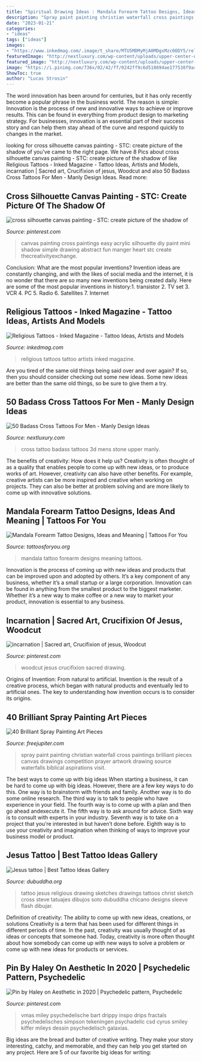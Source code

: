 ```yaml
---
title: "Spiritual Drawing Ideas : Mandala Forearm Tattoo Designs, Ideas And Meaning"
description: "Spray paint painting christian waterfall cross paintings brilliant pieces canvas drawings competition prayer artwork drawing source waterfalls biblical aspirations visit"
date: "2023-01-21"
categories:
- "ideas"
tags: ["ideas"]
images:
- "https://www.inkedmag.com/.image/t_share/MTU5MDMyMjA0MDgxMzc0ODY5/religious_feature.jpg"
featuredImage: "http://nextluxury.com/wp-content/uploads/upper-center-of-back-mens-stone-3d-badass-cross-tattoo.jpg"
featured_image: "http://nextluxury.com/wp-content/uploads/upper-center-of-back-mens-stone-3d-badass-cross-tattoo.jpg"
image: "https://i.pinimg.com/736x/02/42/ff/0242ff9c6d518694ae177538f9a4f4bf--clutter.jpg"
ShowToc: true
author: "Lucas Strosin"
---
```



The word innovation has been around for centuries, but it has only recently become a popular phrase in the business world. The reason is simple: Innovation is the process of new and innovative ways to achieve or improve results. This can be found in everything from product design to marketing strategy. For businesses, innovation is an essential part of their success story and can help them stay ahead of the curve and respond quickly to changes in the market.

	

		
looking for cross silhouette canvas painting - STC: create picture of the shadow of you've came to the right page. We have 8 Pics about cross silhouette canvas painting - STC: create picture of the shadow of like Religious Tattoos - Inked Magazine - Tattoo Ideas, Artists and Models, incarnation | Sacred art, Crucifixion of jesus, Woodcut and also 50 Badass Cross Tattoos For Men - Manly Design Ideas. Read more:
		
    
## Cross Silhouette Canvas Painting - STC: Create Picture Of The Shadow Of

<img loading=lazy src="https://i.pinimg.com/originals/07/c0/5f/07c05f69ec957f5f33bb0315a9d5f9c7.jpg" onerror="this.onerror=null;this.src='https://tse2.mm.bing.net/th?id=OIP.3NldY7co5hKRIOpu7ldW9QHaJ4&amp;pid=15.1';" alt="cross silhouette canvas painting - STC: create picture of the shadow of">

_Source: pinterest.com_

>canvas painting cross paintings easy acrylic silhouette diy paint mini shadow simple drawing abstract fun manger heart stc create thecreativityexchange. 

	

Conclusion: What are the most popular inventions?
Invention ideas are constantly changing, and with the likes of social media and the internet, it is no wonder that there are so many new inventions being created daily. Here are some of the most popular inventions in history:1. transistor 2. TV set 3. VCR 4. PC 5. Radio 6. Satellites 7. Internet 
    
## Religious Tattoos - Inked Magazine - Tattoo Ideas, Artists And Models

<img loading=lazy src="https://www.inkedmag.com/.image/t_share/MTU5MDMyMjA0MDgxMzc0ODY5/religious_feature.jpg" onerror="this.onerror=null;this.src='https://tse2.mm.bing.net/th?id=OIP.UIU-fl_21VLChjHNQu2TRAHaHa&amp;pid=15.1';" alt="Religious Tattoos - Inked Magazine - Tattoo Ideas, Artists and Models">

_Source: inkedmag.com_

>religious tattoos tattoo artists inked magazine. 

	

Are you tired of the same old things being said over and over again? If so, then you should consider checking out some new ideas. Some new ideas are better than the same old things, so be sure to give them a try.

    
## 50 Badass Cross Tattoos For Men - Manly Design Ideas

<img loading=lazy src="http://nextluxury.com/wp-content/uploads/upper-center-of-back-mens-stone-3d-badass-cross-tattoo.jpg" onerror="this.onerror=null;this.src='https://tse4.mm.bing.net/th?id=OIP.CvV6kVzUUEBfi34ma2RHWwHaHa&amp;pid=15.1';" alt="50 Badass Cross Tattoos For Men - Manly Design Ideas">

_Source: nextluxury.com_

>cross tattoo badass tattoos 3d mens stone upper manly. 

	

The benefits of creativity: How does it help us?
Creativity is often thought of as a quality that enables people to come up with new ideas, or to produce works of art. However, creativity can also have other benefits. For example, creative artists can be more inspired and creative when working on projects. They can also be better at problem solving and are more likely to come up with innovative solutions.

    
## Mandala Forearm Tattoo Designs, Ideas And Meaning | Tattoos For You

<img loading=lazy src="http://www.tattoosforyou.org/wp-content/uploads/2017/06/Mandala-Forearm-Tattoo-Pictures.jpg" onerror="this.onerror=null;this.src='https://tse2.mm.bing.net/th?id=OIP.fuUwe_Mf8w9uW-wAtMPQzwHaHa&amp;pid=15.1';" alt="Mandala Forearm Tattoo Designs, Ideas and Meaning | Tattoos For You">

_Source: tattoosforyou.org_

>mandala tattoo forearm designs meaning tattoos. 

	

Innovation is the process of coming up with new ideas and products that can be improved upon and adopted by others. It’s a key component of any business, whether it’s a small startup or a large corporation. Innovation can be found in anything from the smallest product to the biggest marketer. Whether it’s a new way to make coffee or a new way to market your product, innovation is essential to any business.

    
## Incarnation | Sacred Art, Crucifixion Of Jesus, Woodcut

<img loading=lazy src="https://i.pinimg.com/736x/02/42/ff/0242ff9c6d518694ae177538f9a4f4bf--clutter.jpg" onerror="this.onerror=null;this.src='https://tse4.mm.bing.net/th?id=OIP.OFiV8_w2w1dZdkN_7h9TjgAAAA&amp;pid=15.1';" alt="incarnation | Sacred art, Crucifixion of jesus, Woodcut">

_Source: pinterest.com_

>woodcut jesus crucifixion sacred drawing. 

	

Origins of Invention: From natural to artificial.
Invention is the result of a creative process, which began with natural products and eventually led to artificial ones. The key to understanding how invention occurs is to consider its origins.

    
## 40 Brilliant Spray Painting Art Pieces

<img loading=lazy src="http://www.freejupiter.com/wp-content/uploads/2017/12/Brilliant-Spray-Painting-Art-Pieces18.jpg" onerror="this.onerror=null;this.src='https://tse2.mm.bing.net/th?id=OIP.WNIVuuFTfOhXDHYh9ZhaFwHaJ6&amp;pid=15.1';" alt="40 Brilliant Spray Painting Art Pieces">

_Source: freejupiter.com_

>spray paint painting christian waterfall cross paintings brilliant pieces canvas drawings competition prayer artwork drawing source waterfalls biblical aspirations visit. 

	

The best ways to come up with big ideas
When starting a business, it can be hard to come up with big ideas. However, there are a few key ways to do this. One way is to brainstorm with friends and family. Another way is to do some online research. The third way is to talk to people who have experience in your field. The fourth way is to come up with a plan and then go ahead andexecute it. The fifth way is to ask around for advice. Sixth way is to consult with experts in your industry. Seventh way is to take on a project that you’re interested in but haven’t done before. Eighth way is to use your creativity and imagination when thinking of ways to improve your business model or product.

    
## Jesus Tattoo | Best Tattoo Ideas Gallery

<img loading=lazy src="http://www.dubuddha.org/wp-content/uploads/2015/01/047img.jpg" onerror="this.onerror=null;this.src='https://tse4.mm.bing.net/th?id=OIP.dzwvlbX0wh3QjiSeJGvNRwHaKW&amp;pid=15.1';" alt="Jesus tattoo | Best Tattoo Ideas Gallery">

_Source: dubuddha.org_

>tattoo jesus religious drawing sketches drawings tattoos christ sketch cross steve tatuajes dibujos soto dubuddha chicano designs sleeve flash dibujar. 

	

Definition of creativity: The ability to come up with new ideas, creations, or solutions
Creativity is a term that has been used for different things in different periods of time. In the past, creativity was usually thought of as ideas or concepts that someone had. Today, creativity is more often thought about how somebody can come up with new ways to solve a problem or come up with new ideas for products or services.

    
## Pin By Haley On Aesthetic In 2020 | Psychedelic Pattern, Psychedelic

<img loading=lazy src="https://i.pinimg.com/736x/e3/90/92/e39092557d71ba7558ef8e547914df5e.jpg" onerror="this.onerror=null;this.src='https://tse4.mm.bing.net/th?id=OIP.UNB_nWeYKbXRQKXna8IYAgHaJ7&amp;pid=15.1';" alt="Pin by Haley on Aesthetic in 2020 | Psychedelic pattern, Psychedelic">

_Source: pinterest.com_

>vmas miley psychedelische bart drippy inspo drips fractals psychedelisches simpson tekeningen psychadelic csd cyrus smiley kiffer mileys dessin psychedelisch galaxias. 

	

Big ideas are the bread and butter of creative writing. They make your story interesting, catchy, and memorable, and they can help you get started on any project. Here are 5 of our favorite big ideas for writing:

